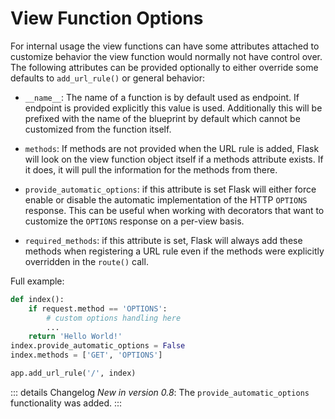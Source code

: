 # View Function Options

For internal usage the view functions can have some attributes attached to customize behavior the view function would normally not have control over. The following attributes can be provided optionally to either override some defaults to `add_url_rule()` or general behavior:

- `__name__`: The name of a function is by default used as endpoint. If endpoint is provided explicitly this value is used. Additionally this will be prefixed with the name of the blueprint by default which cannot be customized from the function itself.

- `methods`: If methods are not provided when the URL rule is added, Flask will look on the view function object itself if a methods attribute exists. If it does, it will pull the information for the methods from there.

- `provide_automatic_options`: if this attribute is set Flask will either force enable or disable the automatic implementation of the HTTP `OPTIONS` response. This can be useful when working with decorators that want to customize the `OPTIONS` response on a per-view basis.

- `required_methods`: if this attribute is set, Flask will always add these methods when registering a URL rule even if the methods were explicitly overridden in the `route()` call.

Full example:

```python
def index():
    if request.method == 'OPTIONS':
        # custom options handling here
        ...
    return 'Hello World!'
index.provide_automatic_options = False
index.methods = ['GET', 'OPTIONS']

app.add_url_rule('/', index)
```

::: details Changelog
*New in version 0.8*: The `provide_automatic_options` functionality was added.
:::